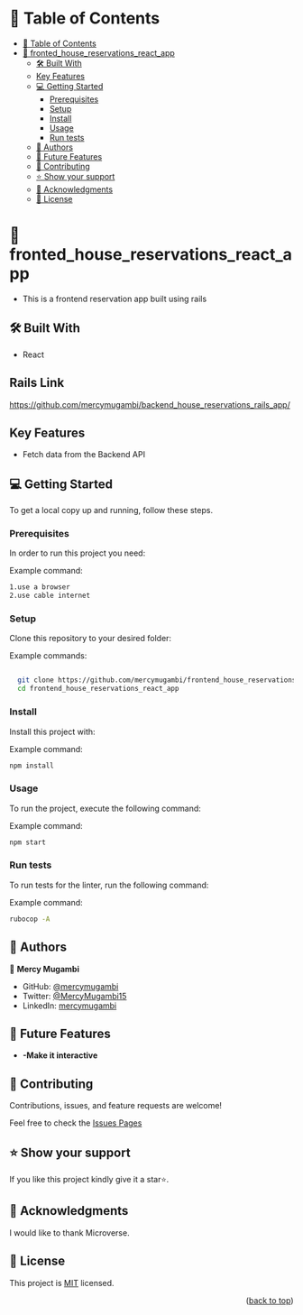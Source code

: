 <a name="readme-top"></a>

<!-- TABLE OF CONTENTS -->

# 📗 Table of Contents

- [📗 Table of Contents](#-table-of-contents)
- [📖 fronted_house_reservations_react_app ](#-fronted_house_reservations_react_app-)
  - [🛠 Built With ](#-built-with-)
  - [Key Features](#key-features)
  - [💻 Getting Started ](#-getting-started-)
    - [Prerequisites](#prerequisites)
    - [Setup](#setup)
    - [Install](#install)
    - [Usage](#usage)
    - [Run tests](#run-tests)
  - [👥 Authors ](#-authors-)
  - [🔭 Future Features ](#-future-features-)
  - [🤝 Contributing ](#-contributing-)
  - [⭐️ Show your support ](#️-show-your-support-)
  - [🙏 Acknowledgments ](#-acknowledgments-)
  - [📝 License ](#-license-)

<!-- PROJECT DESCRIPTION -->

# 📖 fronted_house_reservations_react_app <a name="about-project"></a>

- This is a frontend reservation app built using rails

## 🛠 Built With <a name="built-with"></a>

- React

## Rails Link

  https://github.com/mercymugambi/backend_house_reservations_rails_app/

## Key Features

- Fetch data from the Backend API

<!-- GETTING STARTED -->

## 💻 Getting Started <a name="getting-started"></a>

To get a local copy up and running, follow these steps.

### Prerequisites

In order to run this project you need:

Example command:

```sh
1.use a browser
2.use cable internet
```

### Setup

Clone this repository to your desired folder:

Example commands:

```sh

  git clone https://github.com/mercymugambi/frontend_house_reservations_react_app.git
  cd frontend_house_reservations_react_app
```

### Install

Install this project with:

Example command:

```sh
npm install
```

### Usage

To run the project, execute the following command:

Example command:

```sh
npm start
```

### Run tests

To run tests for the linter, run the following command:

Example command:

```sh
rubocop -A
```


## 👥 Authors <a name="authors"></a>

👥 **Mercy Mugambi**
- GitHub: [@mercymugambi](https://github.com/mercymugambi)
- Twitter: [@MercyMugambi15](https://twitter.com/MercyMugambi15)
- LinkedIn: [mercymugambi](https://www.linkedin.com/in/mercymugambi)

## 🔭 Future Features <a name="future-features"></a>

- **-Make it interactive**


<!-- CONTRIBUTING -->

## 🤝 Contributing <a name="contributing"></a>

Contributions, issues, and feature requests are welcome!

Feel free to check the [Issues Pages](https://github.com/mercymugambi/fronted_house_reservations_react_app/issues)


<!-- SUPPORT -->

## ⭐️ Show your support <a name="support"></a>

If you like this project kindly give it a star⭐️.


<!-- ACKNOWLEDGEMENTS -->

## 🙏 Acknowledgments <a name="acknowledgements"></a>

I would like to thank Microverse.


<!-- LICENSE -->

## 📝 License <a name="license"></a>

This project is [MIT](./LICENSE) licensed.

<p align="right">(<a href="#readme-top">back to top</a>)</p>
